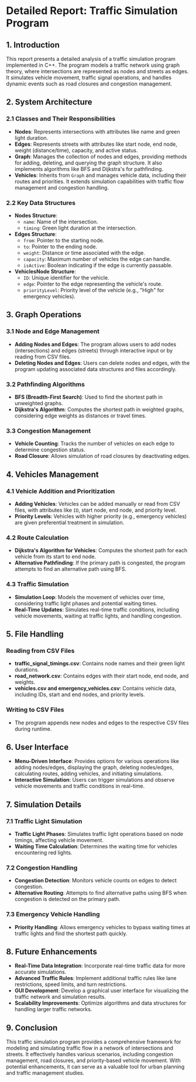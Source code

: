 # Detailed Report: Traffic Simulation Program

## 1. Introduction

This report presents a detailed analysis of a traffic simulation program implemented in C++. The program models a traffic network using graph theory, where intersections are represented as nodes and streets as edges. It simulates vehicle movement, traffic signal operations, and handles dynamic events such as road closures and congestion management.

## 2. System Architecture

### 2.1 Classes and Their Responsibilities

- **Nodes**: Represents intersections with attributes like name and green light duration.
- **Edges**: Represents streets with attributes like start node, end node, weight (distance/time), capacity, and active status.
- **Graph**: Manages the collection of nodes and edges, providing methods for adding, deleting, and querying the graph structure. It also implements algorithms like BFS and Dijkstra's for pathfinding.
- **Vehicles**: Inherits from `Graph` and manages vehicle data, including their routes and priorities. It extends simulation capabilities with traffic flow management and congestion handling.

### 2.2 Key Data Structures

- **Nodes Structure**:
  - `name`: Name of the intersection.
  - `timing`: Green light duration at the intersection.
- **Edges Structure**:
  - `from`: Pointer to the starting node.
  - `to`: Pointer to the ending node.
  - `weight`: Distance or time associated with the edge.
  - `capacity`: Maximum number of vehicles the edge can handle.
  - `isActive`: Boolean indicating if the edge is currently passable.
- **VehiclesNode Structure**:
  - `ID`: Unique identifier for the vehicle.
  - `edge`: Pointer to the edge representing the vehicle's route.
  - `priorityLevel`: Priority level of the vehicle (e.g., "High" for emergency vehicles).

## 3. Graph Operations

### 3.1 Node and Edge Management

- **Adding Nodes and Edges**: The program allows users to add nodes (intersections) and edges (streets) through interactive input or by reading from CSV files.
- **Deleting Nodes and Edges**: Users can delete nodes and edges, with the program updating associated data structures and files accordingly.

### 3.2 Pathfinding Algorithms

- **BFS (Breadth-First Search)**: Used to find the shortest path in unweighted graphs.
- **Dijkstra's Algorithm**: Computes the shortest path in weighted graphs, considering edge weights as distances or travel times.

### 3.3 Congestion Management

- **Vehicle Counting**: Tracks the number of vehicles on each edge to determine congestion status.
- **Road Closure**: Allows simulation of road closures by deactivating edges.

## 4. Vehicles Management

### 4.1 Vehicle Addition and Prioritization

- **Adding Vehicles**: Vehicles can be added manually or read from CSV files, with attributes like `ID`, start node, end node, and priority level.
- **Priority Levels**: Vehicles with higher priority (e.g., emergency vehicles) are given preferential treatment in simulation.

### 4.2 Route Calculation

- **Dijkstra's Algorithm for Vehicles**: Computes the shortest path for each vehicle from its start to end node.
- **Alternative Pathfinding**: If the primary path is congested, the program attempts to find an alternative path using BFS.

### 4.3 Traffic Simulation

- **Simulation Loop**: Models the movement of vehicles over time, considering traffic light phases and potential waiting times.
- **Real-Time Updates**: Simulates real-time traffic conditions, including vehicle movements, waiting at traffic lights, and handling congestion.

## 5. File Handling

### Reading from CSV Files

- **traffic_signal_timings.csv**: Contains node names and their green light durations.
- **road_network.csv**: Contains edges with their start node, end node, and weights.
- **vehicles.csv and emergency_vehicles.csv**: Contains vehicle data, including IDs, start and end nodes, and priority levels.

### Writing to CSV Files

- The program appends new nodes and edges to the respective CSV files during runtime.

## 6. User Interface

- **Menu-Driven Interface**: Provides options for various operations like adding nodes/edges, displaying the graph, deleting nodes/edges, calculating routes, adding vehicles, and initiating simulations.
- **Interactive Simulation**: Users can trigger simulations and observe vehicle movements and traffic conditions in real-time.

## 7. Simulation Details

### 7.1 Traffic Light Simulation

- **Traffic Light Phases**: Simulates traffic light operations based on node timings, affecting vehicle movement.
- **Waiting Time Calculation**: Determines the waiting time for vehicles encountering red lights.

### 7.2 Congestion Handling

- **Congestion Detection**: Monitors vehicle counts on edges to detect congestion.
- **Alternative Routing**: Attempts to find alternative paths using BFS when congestion is detected on the primary path.

### 7.3 Emergency Vehicle Handling

- **Priority Handling**: Allows emergency vehicles to bypass waiting times at traffic lights and find the shortest path quickly.

## 8. Future Enhancements

- **Real-Time Data Integration**: Incorporate real-time traffic data for more accurate simulations.
- **Advanced Traffic Rules**: Implement additional traffic rules like lane restrictions, speed limits, and turn restrictions.
- **GUI Development**: Develop a graphical user interface for visualizing the traffic network and simulation results.
- **Scalability Improvements**: Optimize algorithms and data structures for handling larger traffic networks.

## 9. Conclusion

This traffic simulation program provides a comprehensive framework for modeling and simulating traffic flow in a network of intersections and streets. It effectively handles various scenarios, including congestion management, road closures, and priority-based vehicle movement. With potential enhancements, it can serve as a valuable tool for urban planning and traffic management studies.
